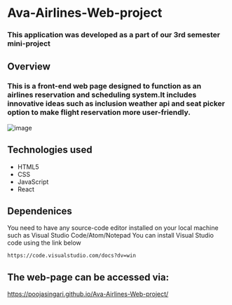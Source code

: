 # Ava-Airlines-Web-project
### This application was developed as a part of our 3rd semester mini-project
## Overview
### This is a front-end web page designed to function as an airlines reservation and scheduling system.It includes innovative ideas such as inclusion weather api and seat picker option to make flight reservation more user-friendly.
![image](https://user-images.githubusercontent.com/80845252/150135938-c51b50c7-834c-476a-9bc4-15ffdfc0fee2.png)


## Technologies used

* HTML5
* CSS
* JavaScript
* React 
## Dependenices
You need to have any source-code editor installed on your local machine such as Visual Studio Code/Atom/Notepad
You can install Visual Studio code using the link below
```
https://code.visualstudio.com/docs?dv=win 
```
## The web-page can be accessed via:

 https://poojasingari.github.io/Ava-Airlines-Web-project/
 
